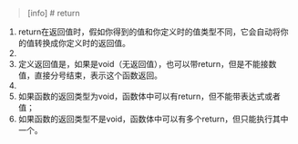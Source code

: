 >[info] # return

1. return在返回值时，假如你得到的值和你定义时的值类型不同，它会自动将你的值转换成你定义时的返回值。
2. 
3. 定义返回值是，如果是void（无返回值），也可以带return，但是不能接数值，直接分号结束，表示这个函数返回。
4. 
5. 如果函数的返回类型为void，函数体中可以有return，但不能带表达式或者值；
6. 如果函数的返回类型不是void，函数体中可以有多个return，但只能执行其中一个。
